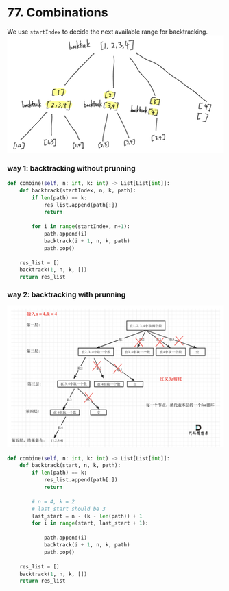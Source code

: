 # 77. Combinations
We use `startIndex` to decide the next available range for backtracking.
![](./images/20230302122846.png)
### way 1: backtracking without prunning 
```PYTHON
def combine(self, n: int, k: int) -> List[List[int]]:
    def backtrack(startIndex, n, k, path):
        if len(path) == k:
            res_list.append(path[:])
            return

        for i in range(startIndex, n+1):
            path.append(i)
            backtrack(i + 1, n, k, path)
            path.pop()

    res_list = []
    backtrack(1, n, k, [])
    return res_list
```
### way 2: backtracking with prunning
![](./images/20230224175612.png)  
```PYTHON
def combine(self, n: int, k: int) -> List[List[int]]:
    def backtrack(start, n, k, path):
        if len(path) == k:
            res_list.append(path[:])
            return

        # n = 4, k = 2
        # last_start should be 3
        last_start = n - (k - len(path)) + 1
        for i in range(start, last_start + 1):
            
            path.append(i)
            backtrack(i + 1, n, k, path)
            path.pop()

    res_list = []
    backtrack(1, n, k, [])
    return res_list
```